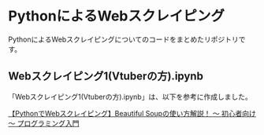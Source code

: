 # PythonによるWebスクレイピング

PythonによるWebスクレイピングについてのコードをまとめたリポジトリです。

## Webスクレイピング1(Vtuberの方).ipynb

「Webスクレイピング1(Vtuberの方).ipynb」は、以下を参考に作成しました。

[【PythonでWebスクレイピング】Beautiful Soupの使い方解説！ 〜 初心者向け 〜 プログラミング入門](https://youtu.be/rDVrf9sCOW8)
